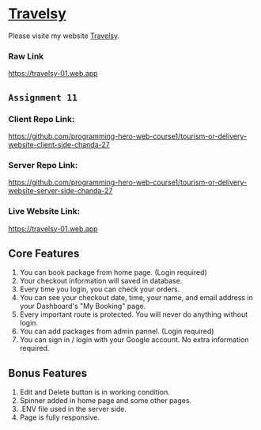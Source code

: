 # [Travelsy](https://travelsy-01.web.app)

Please visite my website [Travelsy](https://travelsy-01.web.app).

### Raw Link
https://travelsy-01.web.app

## `Assignment 11`

### Client Repo Link:
https://github.com/programming-hero-web-course1/tourism-or-delivery-website-client-side-chanda-27

### Server Repo Link:
https://github.com/programming-hero-web-course1/tourism-or-delivery-website-server-side-chanda-27

### Live Website Link:
https://travelsy-01.web.app

## Core Features
1. You can book package from home page. (Login required)
2. Your checkout information will saved in database.
3. Every time you login, you can check your orders.
4. You can see your checkout date, time, your name, and email address in your Dashboard's "My Booking" page.
5. Every important route is protected. You will never do anything without login.
6. You can add packages from admin pannel. (Login required)
7. You can sign in / login with your Google account. No extra information required.

## Bonus Features
1. Edit and Delete button is in working condition.
2. Spinner added in home page and some other pages.
3. .ENV file used in the server side.
4. Page is fully responsive.